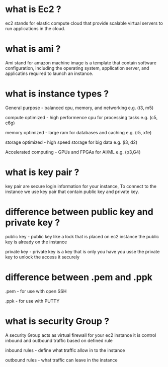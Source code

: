 # what is Ec2 ?
   ec2 stands for elastic compute cloud that provide scalable virtual servers to run applications in the cloud.

# what is ami ?
   Ami stand for amazon machine image is a template that contain software configuration, including the operating system, application server, and applicatins required to launch an instance.

# what is instance types ?
   General purpose - balanced cpu, memory, and networking e.g. (t3, m5)

   compute optimized - high performence cpu for processing tasks  e.g. (c5, c6g)

   memory optimized - large ram for databases and  caching  e.g. (r5, x1e) 

   storage optimized - high speed storage for big data e.g. (i3, d2)

   Accelerated computing - GPUs and FPGAs for AI/ML e.g. (p3,G4)

# what is key pair ? 
   key pair are secure login information for your instance, To connect to the instance we use key pair that contain public key and private key.

# difference between public key and private key ? 
   public key - public key like a lock that is placed on ec2 instance 
                the public key is already on the instance 

   private key - private key is a key that is only you have 
                 you usse the private key to unlock the access it securely 

# difference between .pem and .ppk 
   .pem - for use with open SSH 

   .ppk - for use with PUTTY

# what is security Group ?
   A security Group acts as virtual firewall for your ec2 instance it is control inbound and outbound traffic based on defined rule 

   inbound rules - define what traffic allow in to the instance 

   outbound rules - what traffic can leave in the instance  

   

